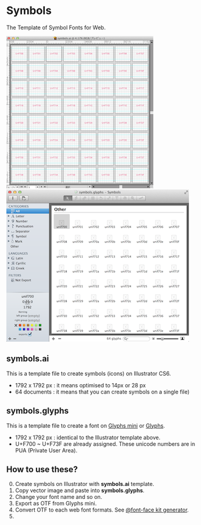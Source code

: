 Symbols
=======

The Template of Symbol Fonts for Web.

![Illustrator](images/illustrator.png) ![Glyphs mini](images/glyphs_mini.png)

## symbols.ai
This is a template file to create symbols (icons) on Illustrator CS6.

- 1792 x 1792 px : it means optimised to 14px or 28 px
- 64 documents : it means that you can create symbols on a single file)

## symbols.glyphs
This is a template file to create a font on [Glyphs mini](https://itunes.apple.com/jp/app/glyphs-mini/id469036911?l=en&mt=12) or [Glyphs](https://itunes.apple.com/jp/app/glyphs/id416987633?l=en&mt=12).

- 1792 x 1792 px : identical to the Illustrator template above.
- U+F700 ~ U+F73F are already assigned. These unicode numbers are in PUA (Private User Area).

## How to use these?

0. Create symbols on Illustrator with **symbols.ai** template.
0. Copy vector image and paste into **symbols.glyphs**.
0. Change your font name and so on.
0. Export as OTF from Glyphs mini.
0. Convert OTF to each web font formats. See [@font-face kit generator](http://fontface.codeandmore.com/indexnew.php).
0. 